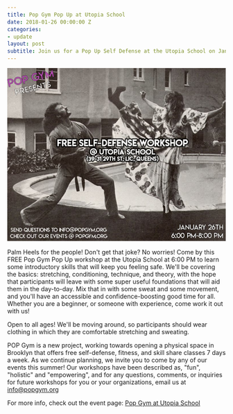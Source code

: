 ```yaml
---
title: Pop Gym Pop Up at Utopia School
date: 2018-01-26 00:00:00 Z
categories:
- update
layout: post
subtitle: Join us for a Pop Up Self Defense at the Utopia School on January 26th
---
```


![Pop Gym at Utopia School](/assets/utopiaschool.jpg)


Palm Heels for the people! Don't get that joke? No worries! Come by this FREE Pop Gym Pop Up workshop at the Utopia School at 6:00 PM to learn some introductory skills that will keep you feeling safe. We'll be covering the basics: stretching, conditioning, technique, and theory, with the hope that participants will leave with some super useful foundations that will aid them in the day-to-day. Mix that in with some sweat and some movement, and you'll have an accessible and confidence-boosting good time for all. Whether you are a beginner, or someone with experience, come work it out with us!

Open to all ages! We'll be moving around, so participants should wear clothing in which they are comfortable stretching and sweating.

POP Gym is a new project, working towards opening a physical space in Brooklyn that offers free self-defense, fitness, and skill share classes 7 days a week. As we continue planning, we invite you to come by any of our events this summer! Our workshops have been described as, "fun", "holistic" and "empowering", and for any questions, comments, or inquiries for future workshops for you or your organizations, email us at info@popgym.org

For more info, check out the event page: [Pop Gym at Utopia School](https://www.facebook.com/events/192898561296046/)

